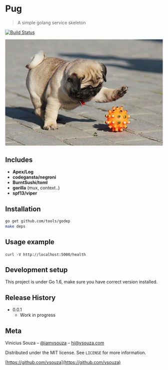 # Pug
> A simple golang service skeleton

[![Build Status][travis-image]][travis-url]

![](header.jpg)

## Includes

 * __Apex/Log__
 * __codegansta/negroni__
 * __BurntSushi/toml__
 * __gorilla__ (mux, context..)
 * __spf13/viper__



## Installation

```sh
go get github.com/tools/godep
make deps
```

## Usage example

`curl -V http://localhost:5000/health`

## Development setup

This project is under Go 1.6, make sure you have correct version installed.

## Release History

* 0.0.1
    * Work in progress

## Meta

Vinicius Souza – [@iamvsouza](https://twitter.com/iamvsouza) – hi@vsouza.com

Distributed under the MIT license. See ``LICENSE`` for more information.

[https://github.com/vsouza](https://github.com/vsouza)


[travis-image]: https://img.shields.io/travis/vsouza/pug/master.svg?style=flat-square
[travis-url]: https://travis-ci.org/vsouza/pug
